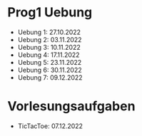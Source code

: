 # Prog1 Uebung

- Uebung 1: 27.10.2022
- Uebung 2: 03.11.2022
- Uebung 3: 10.11.2022
- Uebung 4: 17.11.2022
- Uebung 5: 23.11.2022
- Uebung 6: 30.11.2022
- Uebung 7: 09.12.2022

# Vorlesungsaufgaben

- TicTacToe: 07.12.2022
